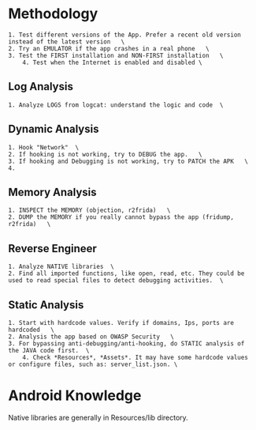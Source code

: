 # Methodology
	1. Test different versions of the App. Prefer a recent old version instead of the latest version   \
	2. Try an EMULATOR if the app crashes in a real phone   \
	3. Test the FIRST installation and NON-FIRST installation   \
        4. Test when the Internet is enabled and disabled \

## Log Analysis
	1. Analyze LOGS from logcat: understand the logic and code  \

## Dynamic Analysis
	1. Hook "Network"  \
	2. If hooking is not working, try to DEBUG the app.   \
	3. If hooking and Debugging is not working, try to PATCH the APK   \
	4. 

## Memory Analysis
	1. INSPECT the MEMORY (objection, r2frida)   \
	2. DUMP the MEMORY if you really cannot bypass the app (fridump, r2frida)   \


## Reverse Engineer
	1. Analyze NATIVE libraries  \
	2. Find all imported functions, like open, read, etc. They could be used to read special files to detect debugging activities.  \

## Static Analysis
	1. Start with hardcode values. Verify if domains, Ips, ports are hardcoded   \
	2. Analysis the app based on OWASP Security   \
	3. For bypassing anti-debugging/anti-hooking, do STATIC analysis of the JAVA code first.  \
        4. Check *Resources*, *Assets*. It may have some hardcode values or configure files, such as: server_list.json. \



# Android Knowledge
Native libraries are generally in Resources/lib directory.
